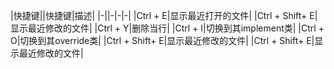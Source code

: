|快捷键||快捷键|描述|
|-||-|-|-|
|Ctrl + E|显示最近打开的文件|
|Ctrl + Shift+ E|显示最近修改的文件|
|Ctrl +  Y|删除当行|
|Ctrl + I|切换到其implement类|
|Ctrl + O|切换到其override类|
|Ctrl + Shift+ E|显示最近修改的文件|
|Ctrl + Shift+ E|显示最近修改的文件|